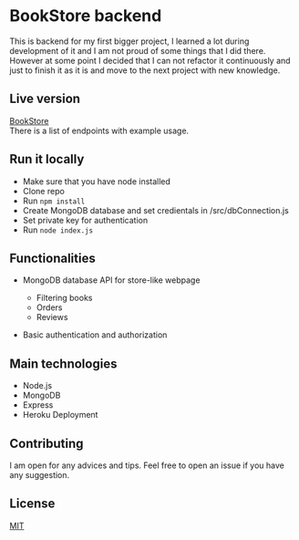 # BookStore backend

This is backend for my first bigger project, I learned a lot during development of it and I am not proud of some things that I did there. However at some point I decided that I can not refactor it continuously and just to finish it as it is and move to the next project with new knowledge.

## Live version

[BookStore](https://book-server-pawelblaszczyk.herokuapp.com/)  
There is a list of endpoints with example usage.
## Run it locally
- Make sure that you have node installed
- Clone repo
- Run `npm install`
- Create MongoDB database and set credientals in /src/dbConnection.js
- Set private key for authentication
- Run `node index.js`
## Functionalities
- MongoDB database API for store-like webpage

    - Filtering books
    - Orders
    - Reviews
- Basic authentication and authorization
## Main technologies
- Node.js
- MongoDB
- Express
- Heroku Deployment
## Contributing
I am open for any advices and tips. Feel free to open an issue if you have any suggestion.
## License
[MIT](https://choosealicense.com/licenses/mit/)

